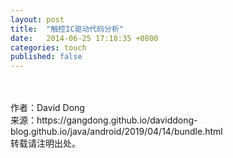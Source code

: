 ```yaml
---
layout: post
title:  "触控IC驱动代码分析"
date:   2014-06-25 17:18:35 +0800
categories: touch
published: false
---
```




<br>
<br>
作者：David Dong<br>
来源：https://gangdong.github.io/daviddong-blog.github.io/java/android/2019/04/14/bundle.html<br>
转载请注明出处。